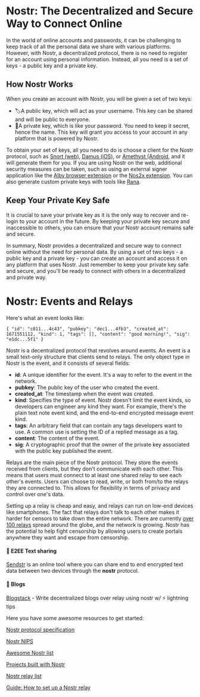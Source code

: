 # Nostr: The Decentralized and Secure Way to Connect Online

In the world of online accounts and passwords, it can be challenging to keep track of all the personal data we share with various platforms. However, with Nostr, a decentralized protocol, there is no need to register for an account using personal information. Instead, all you need is a set of keys - a public key and a private key.

## How Nostr Works

When you create an account with Nostr, you will be given a set of two keys:

- 🏷️A public key, which will act as your username. This key can be shared and will be public to everyone.
- 🔑A private key, which is like your password. You need to keep it secret, hence the name. This key will grant you access to your account in any platform that is powered by Nostr.

To obtain your set of keys, all you need to do is choose a client for the Nostr protocol, such as [Snort (web)](https://snort.social/), [Damus (iOS)](https://damus.io/), or [Amethyst (Android](https://github.com/vitorpamplona/amethyst), and it will generate them for you. If you are using Nostr on the web, additional security measures can be taken, such as using an external signer application like the [Alby browser extension](https://getalby.com/) or the [Nos2x extension](https://github.com/fiatjaf/nos2x). You can also generate custom private keys with tools like [Rana](https://github.com/grunch/rana).

## Keep Your Private Key Safe

It is crucial to save your private key as it is the only way to recover and re-login to your account in the future. By keeping your private key secure and inaccessible to others, you can ensure that your Nostr account remains safe and secure.

In summary, Nostr provides a decentralized and secure way to connect online without the need for personal data. By using a set of two keys - a public key and a private key - you can create an account and access it on any platform that uses Nostr. Just remember to keep your private key safe and secure, and you'll be ready to connect with others in a decentralized and private way.

# Nostr: Events and Relays

Here's what an event looks like:

`{
"id": "c011...4c43",
"pubkey": "dec1...4fb3",
"created_at": 1671551112,
"kind": 1,
"tags": [],
"content": "good morning!",
"sig": "e1dc...5f1"
}`

Nostr is a decentralized protocol that revolves around events. An event is a small text-only structure that clients send to relays. The only object type in Nostr is the event, and it consists of several fields:

- **id**: A unique identifier for the event. It's a way to refer to the event in the network.
- **pubkey**: The public key of the user who created the event.
- **created_at**: The timestamp when the event was created.
- **kind**: Specifies the type of event. Nostr doesn't limit the event kinds, so developers can engineer any kind they want. For example, there's the plain text note event kind, and the end-to-end encrypted message event kind.
- **tags**: An arbitrary field that can contain any tags developers want to use. A common use is setting the ID of a replied message as a tag.
- **content**: The content of the event.
- **sig**: A cryptographic proof that the owner of the private key associated with the public key published the event.

Relays are the main piece of the Nostr protocol. They store the events received from clients, but they don't communicate with each other. This means that users must connect to at least one shared relay to see each other's events. Users can choose to read, write, or both from/to the relays they are connected to. This allows for flexibility in terms of privacy and control over one's data.

Setting up a relay is cheap and easy, and relays can run on low-end devices like smartphones. The fact that relays don't talk to each other makes it harder for censors to take down the entire network. There are currently [over 100 relays](https://nostr.watch/) spread around the globe, and the network is growing. Nostr has the potential to help fight censorship by allowing users to create portals anywhere they want and escape from censorship.

#### 📜 E2EE Text sharing

[Sendstr](https://sendstr.com/) is an online tool where you can share end to end encrypted text data between two devices through the **nostr** protocol.

#### 📝 Blogs

[Blogstack](https://blogstack.io/) - Write decentralized blogs over relay using nostr w/ ⚡ lightning tips

Here you have some awesome resources to get started:

[Nostr protocol specification](https://github.com/nostr-protocol/nips/blob/master/01.md)

[Nostr NIPS](https://github.com/nostr-protocol/nips)

[Awesome Nostr list](https://www.nostr.net/)

[Projects built with Nostr](https://nostrich.fun/)

[Nostr relay list](https://nostr.watch/)

[Guide: How to set up a Nostr relay](https://usenostr.org/relay.html)
